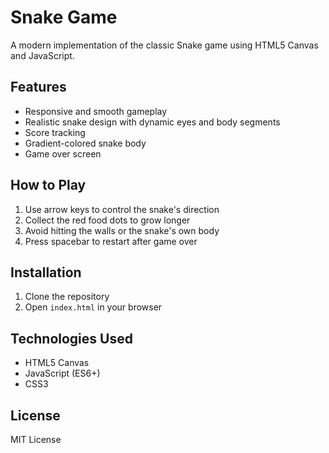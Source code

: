 # Snake Game

A modern implementation of the classic Snake game using HTML5 Canvas and JavaScript.

## Features

- Responsive and smooth gameplay
- Realistic snake design with dynamic eyes and body segments
- Score tracking
- Gradient-colored snake body
- Game over screen

## How to Play

1. Use arrow keys to control the snake's direction
2. Collect the red food dots to grow longer
3. Avoid hitting the walls or the snake's own body
4. Press spacebar to restart after game over

## Installation

1. Clone the repository
2. Open `index.html` in your browser

## Technologies Used

- HTML5 Canvas
- JavaScript (ES6+)
- CSS3

## License

MIT License